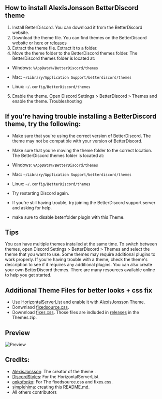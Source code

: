 ## How to install AlexisJonsson BetterDiscord theme

1. Install BetterDiscord. You can download it from the BetterDiscord website.
2. Download the theme file. You can find themes on the BetterDiscord website or [here](https://github.com/AlexisJonsson/AlexisJonsson.github.io/blob/master/BetterDiscordAddons/Themes/modern-discord.theme.css) or [releases](https://github.com/simplehima/AlexisJonsson.github.io/releases/tag/Discord-Theme)
3. Extract the theme file. Extract it to a folder.
4. Move the theme folder to the BetterDiscord themes folder. The BetterDiscord themes folder is located at:

- Windows: ``` %AppData%/BetterDiscord/themes ```

- Mac: ``` ~/Library/Application Support/betterdiscord/themes ```

- Linux: ```~/.config/BetterDiscord/themes```

5. Enable the theme. Open Discord Settings > BetterDiscord > Themes and enable the theme.
Troubleshooting

## If you're having trouble installing a BetterDiscord theme, try the following:

- Make sure that you're using the correct version of BetterDiscord. The theme may not be compatible with your version of BetterDiscord.
- Make sure that you're moving the theme folder to the correct location. The BetterDiscord themes folder is located at:
- Windows: ``` %AppData%/BetterDiscord/themes ```

- Mac: ``` ~/Library/Application Support/betterdiscord/themes ```

- Linux: ```~/.config/BetterDiscord/themes```
- Try restarting Discord again.
- If you're still having trouble, try joining the BetterDiscord support server and asking for help.
- make sure to disable beterfolder plugin with this Theme.

## Tips
You can have multiple themes installed at the same time. To switch between themes, open Discord Settings > BetterDiscord > Themes and select the theme that you want to use.
Some themes may require additional plugins to work properly. If you're having trouble with a theme, check the theme's description to see if it requires any additional plugins.
You can also create your own BetterDiscord themes. There are many resources available online to help you get started.

## Additional Theme Files for better looks + css fix
- Use [HorizontalServerList](https://github.com/DiscordStyles/HorizontalServerList) and enable it with AlexisJonsson Theme.
- Donwnlaod [fixedsource.css](https://onkofonko.github.io/theme/fixedsource.css).
- Downnload [fixes.css](https://onkofonko.github.io/theme/fixes.css).
Those files are indluded in [releases](https://github.com/simplehima/AlexisJonsson.github.io/releases/tag/Discord-Theme) in the Themes.zip.

## Preview
![Preview](https://github.com/simplehima/AlexisJonsson.github.io/blob/master/images/Screenshot.png)


## Credits: 

- [AlexisJonsson](https://github.com/AlexisJonsson): The creator of the theme .
- [DiscordStyles](https://github.com/DiscordStyles): For the HorizontalServerList.
- [onkofonko](https://github.com/onkofonko): For The fixedsource.css and fixes.css.
- [simplehima](https://github.com/simplehima): creating this README.md.
- All others contributors 

